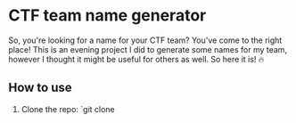 # CTF team name generator

So, you're looking for a name for your CTF team? You've come to the right place! This is an evening project I did to generate some names for my team, however I thought it might be useful for others as well. So here it is! 🔥

## How to use

1. Clone the repo: `git clone 